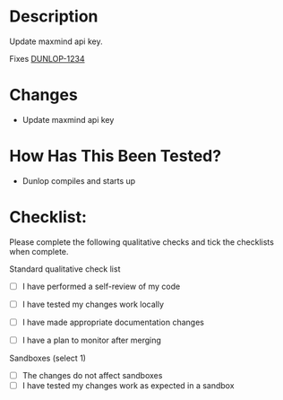 # Description
Update maxmind api key.

Fixes [DUNLOP-1234](google.com)

# Changes
* Update maxmind api key 

# How Has This Been Tested?
* Dunlop compiles and starts up

# Checklist:
Please complete the following qualitative checks and tick the checklists when complete.

Standard qualitative check list
<!--Checkmate-->
- [ ] I have performed a self-review of my code
- [ ] I have tested my changes work locally
- [ ] I have made appropriate documentation changes
- [ ] I have a plan to monitor after merging


Sandboxes (select 1)
<!-- Checkmate select=1 -->
- [ ] The changes do not affect sandboxes
- [ ] I have tested my changes work as expected in a sandbox
